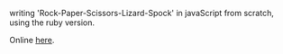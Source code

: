 writing 'Rock-Paper-Scissors-Lizard-Spock' in javaScript from scratch, using the ruby version.

Online <a href="https://danvssam.herokuapp.com/">here</a>.
